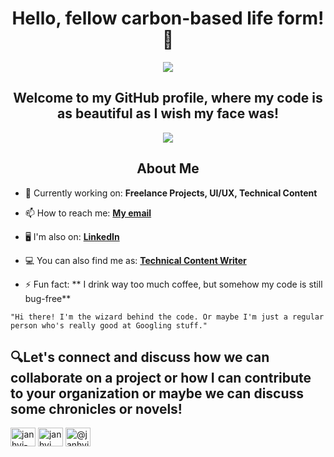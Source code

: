 ### <h1 align= "center">Hello, fellow carbon-based life form!👋 </h1>

<p align="center"><img src="https://user-images.githubusercontent.com/97719669/236609612-e5b8771c-8374-48ad-b319-2349388a1014.png"/></p>

<h2 align= "center"> Welcome to my GitHub profile, where my code is as beautiful as I wish my face was!</h2>
<p align="center"><img src="https://user-images.githubusercontent.com/97719669/236619785-dc3900bc-24b4-4f20-a03d-d1f22b54ec5c.gif"/></p>


<h2 align= "center"> About Me </h2>

- 🌱 Currently working on: **Freelance Projects, UI/UX, Technical Content**

- 📫 How to reach me: **[My email](janhvi52@gmail.com)**

- 🖥 I'm also on: **[LinkedIn](https://www.linkedin.com/in/janhvi-singh-539989227/)**

- 💻 You can also find me as: **[Technical Content Writer](https://bepractical.tech/)**

- ⚡ Fun fact: ** I drink way too much coffee, but somehow my code is still bug-free**


```
"Hi there! I'm the wizard behind the code. Or maybe I'm just a regular person who's really good at Googling stuff."
```

<h2>🔍Let's connect and discuss how we can collaborate on a project or how I can contribute to your organization or maybe we can discuss some chronicles or novels!</h2>
<p align="left">
  <a href="https://www.linkedin.com/in/janhvi-singh-539989227/" target="blank"><img align="center" src="https://raw.githubusercontent.com/rahuldkjain/github-profile-readme-generator/master/src/images/icons/Social/linked-in-alt.svg" alt="janhvi-singh-539989227" height="30" width="40" /></a>
<a href="[https://www.instagram.com/janhvi.__.singh/]" target="blank"><img align="center" src="https://raw.githubusercontent.com/rahuldkjain/github-profile-readme-generator/master/src/images/icons/Social/instagram.svg" alt="janhvi.__.singh" height="30" width="40" /></a>
<a href="https://medium.com/@janhvi52" target="blank"><img align="center" src="https://raw.githubusercontent.com/rahuldkjain/github-profile-readme-generator/master/src/images/icons/Social/medium.svg" alt="@janhvi52" height="30" width="40" /></a>
</p>
